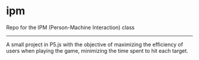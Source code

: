 # ipm

Repo for the IPM (Person-Machine Interaction) class

---
A small project in P5.js with the objective of maximizing the efficiency of users when playing the game, minimizing the time spent to hit each target.
